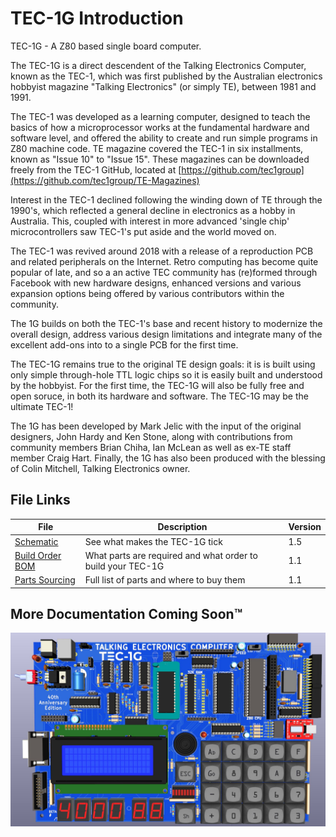 # TEC-1G Introduction

TEC-1G - A Z80 based single board computer.

The TEC-1G is a direct descendent of the Talking Electronics Computer, known as the TEC-1, which was first published by the Australian electronics hobbyist magazine "Talking Electronics" (or simply TE), between 1981 and 1991.

The TEC-1 was developed as a learning computer, designed to teach the basics of how a microprocessor works at the fundamental hardware and software level, and offered the ability to create and run simple programs in Z80 machine code. TE magazine covered the TEC-1 in six installments, known as "Issue 10" to "Issue 15". These magazines can be downloaded freely from the TEC-1 GitHub, located at [https://github.com/tec1group](https://github.com/tec1group/TE-Magazines)

Interest in the TEC-1 declined following the winding down of TE through the 1990's, which reflected a general decline in electronics as a hobby in Australia. This, coupled with interest in more advanced 'single chip' microcontrollers saw TEC-1's put aside and the world moved on.

The TEC-1 was revived around 2018 with a release of a reproduction PCB and related peripherals on the Internet. Retro computing has become quite popular of late, and so a an active TEC community has (re)formed through Facebook with new hardware designs, enhanced versions and various expansion options being offered by various contributors within the community.

The 1G builds on both the TEC-1's base and recent history to modernize the overall design, address various design limitations and integrate many of the excellent add-ons into to a single PCB for the first time.

The TEC-1G remains true to the original TE design goals: it is is built using only simple through-hole TTL logic chips so it is easily built and understood by the hobbyist. For the first time, the TEC-1G will also be fully free and open soruce, in both its hardware and software. The TEC-1G may be the ultimate TEC-1!

The 1G has been developed by Mark Jelic with the input of the original designers, John Hardy and Ken Stone, along with contributions from community members Brian Chiha, Ian McLean as well as ex-TE staff member Craig Hart. Finally, the 1G has also been produced with the blessing of Colin Mitchell, Talking Electronics owner.

## File Links
| File | Description | Version |
|---|---|---|
| [Schematic](TEC-1G_Schematic_v1-5.pdf) | See what makes the TEC-1G tick | 1.5 |
| [Build Order BOM](/files/TEC-1G_BOM-Build_Order_v1-1.pdf) | What parts are required and what order to build your TEC-1G | 1.1 |
| [Parts Sourcing](/files/TEC-1G_BOM_Sourcing_v1-1.xlsx) | Full list of parts and where to buy them | 1.1 |

## More Documentation Coming Soon™

![TEC-1G Render - Gateron Keys](/pictures/TEC-1G_Render_Gateron_Keys.jpg)
